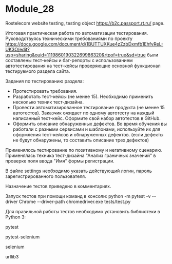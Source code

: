 # Module_28
Rostelecom website testing, testing object https://b2c.passport.rt.ru/ page.

Итоговая практическая работа по автоматизации тестирования.
Руководствуясь техническими требованиями по проекту https://docs.google.com/document/d/1BUTTUXKue4zZzbDxmfb1EhfvReL-UK3O/edit?usp=sharing&ouid=111986019032269986320&rtpof=true&sd=true
были составлены тест-кейсы и баг-репорты
с использованием автотестирования на тест-кейсы проверяющие основной функционал тестируемого раздела сайта.

Задания по тестированию раздела:
- Протестировать требования.
- Разработать тест-кейсы (не менее 15). Необходимо применить несколько техник тест-дизайна.
- Провести автоматизированное тестирование продукта (не менее 15 автотестов). Заказчик ожидает по одному автотесту на каждый написанный тест-кейс. Оформите свой набор автотестов в GitHub.
- Оформить описание обнаруженных дефектов. Во время обучения вы работали с разными сервисами и шаблонами, используйте их для оформления тест-кейсов и обнаруженных дефектов. (если дефекты не будут обнаружены, то составить описание трех дефектов)

Применялось тестирование по позитивному и негативному сценарию. Применялась техника тест-дизайна "Анализ граничных значений" в проверке поля ввода "Имя" формы регистрации.

В файле settings необходимо указать действующий логин, пароль зарегистрированного пользователя.

Назначение тестов приведено в комментариях.

Запуск тестов при помощи команд в консоли:
python -m pytest -v --driver Chrome --driver-path chromedriver.exe tests/test.py

Для правильной работы тестов необходимо установить библиотеки в Python 3:

pytest

pytest-selenium

selenium

urllib3
